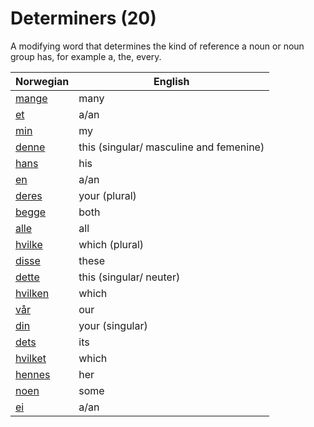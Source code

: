 # Determiners (20)

A modifying word that determines the kind of reference a noun or noun group has, for example a, the, every.

| Norwegian | English |
| --- | --- |
| [mange](https://www.ordnett.no/search?language=no&phrase=mange) | many |  |
| [et](https://www.ordnett.no/search?language=no&phrase=et) | a/an | i |
| [min](https://www.ordnett.no/search?language=no&phrase=min) | my |  |
| [denne](https://www.ordnett.no/search?language=no&phrase=denne) | this (singular/ masculine and femenine) |  |
| [hans](https://www.ordnett.no/search?language=no&phrase=hans) | his | m |
| [en](https://www.ordnett.no/search?language=no&phrase=en) | a/an | m |
| [deres](https://www.ordnett.no/search?language=no&phrase=deres) | your (plural) |  |
| [begge](https://www.ordnett.no/search?language=no&phrase=begge) | both |  |
| [alle](https://www.ordnett.no/search?language=no&phrase=alle) | all |  |
| [hvilke](https://www.ordnett.no/search?language=no&phrase=hvilke) | which (plural) |  |
| [disse](https://www.ordnett.no/search?language=no&phrase=disse) | these |  |
| [dette](https://www.ordnett.no/search?language=no&phrase=dette) | this (singular/ neuter) |  |
| [hvilken](https://www.ordnett.no/search?language=no&phrase=hvilken) | which | m |
| [vår](https://www.ordnett.no/search?language=no&phrase=vår) | our |  |
| [din](https://www.ordnett.no/search?language=no&phrase=din) | your (singular) |  |
| [dets](https://www.ordnett.no/search?language=no&phrase=dets) | its | i |
| [hvilket](https://www.ordnett.no/search?language=no&phrase=hvilket) | which | i |
| [hennes](https://www.ordnett.no/search?language=no&phrase=hennes) | her | f |
| [noen](https://www.ordnett.no/search?language=no&phrase=noen) | some |  |
| [ei](https://www.ordnett.no/search?language=no&phrase=ei) | a/an | f |


